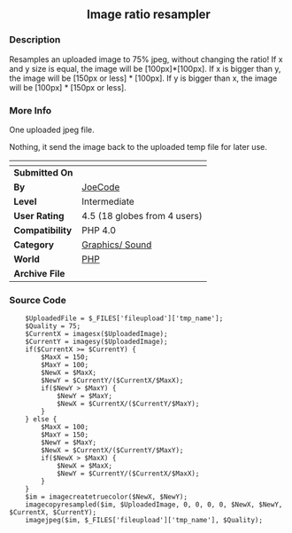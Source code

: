 ﻿<div align="center">

## Image ratio resampler


</div>

### Description

Resamples an uploaded image to 75% jpeg, without changing the ratio! If x and y size is equal, the image will be [100px]*[100px]. If x is bigger than y, the image will be [150px or less] * [100px]. If y is bigger than x, the image will be [100px] * [150px or less].
 
### More Info
 
One uploaded jpeg file.

Nothing, it send the image back to the uploaded temp file for later use.


<span>             |<span>
---                |---
**Submitted On**   |
**By**             |[JoeCode](https://github.com/Planet-Source-Code/PSCIndex/blob/master/ByAuthor/joecode.md)
**Level**          |Intermediate
**User Rating**    |4.5 (18 globes from 4 users)
**Compatibility**  |PHP 4\.0
**Category**       |[Graphics/ Sound](https://github.com/Planet-Source-Code/PSCIndex/blob/master/ByCategory/graphics-sound__8-15.md)
**World**          |[PHP](https://github.com/Planet-Source-Code/PSCIndex/blob/master/ByWorld/php.md)
**Archive File**   |[](https://github.com/Planet-Source-Code/joecode-image-ratio-resampler__8-767/archive/master.zip)





### Source Code

```
	$UploadedFile = $_FILES['fileupload']['tmp_name'];
	$Quality = 75;
	$CurrentX = imagesx($UploadedImage);
	$CurrentY = imagesy($UploadedImage);
	if($CurrentX >= $CurrentY) {
		$MaxX = 150;
		$MaxY = 100;
		$NewX = $MaxX;
		$NewY = $CurrentY/($CurrentX/$MaxX);
		if($NewY > $MaxY) {
			$NewY = $MaxY;
			$NewX = $CurrentX/($CurrentY/$MaxY);
		}
	} else {
		$MaxX = 100;
		$MaxY = 150;
		$NewY = $MaxY;
		$NewX = $CurrentX/($CurrentY/$MaxY);
		if($NewX > $MaxX) {
			$NewX = $MaxX;
			$NewY = $CurrentY/($CurrentX/$MaxX);
		}
	}
	$im = imagecreatetruecolor($NewX, $NewY);
	imagecopyresampled($im, $UploadedImage, 0, 0, 0, 0, $NewX, $NewY, $CurrentX, $CurrentY);
	imagejpeg($im, $_FILES['fileupload']['tmp_name'], $Quality);
```

